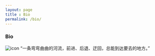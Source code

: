 ```yaml
---
layout: page
title : Bio
permalink: /bio/
---
```


<h3>Bio</h3>

![icon]({{site.url}}/pic/icon.png)
“一条弯弯曲曲的河流，前进、后退、迂回，总能到达要去的地方。”